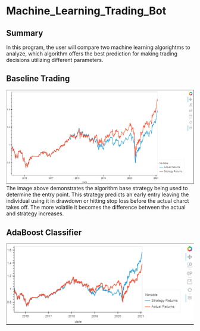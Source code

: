 # Machine_Learning_Trading_Bot
## Summary
In this program, the user will compare two machine learning algorightms to analyze, which algorithm offers the best prediction for making trading decisions utilizing different parameters. 

## Baseline Trading  
 ![](images/baseline_trading.PNG)  
 The image above demonstrates the algorithm base strategy being used to determine the entry point. This strategy predicts an early entry leaving the individual using it in drawdown or hitting stop loss before the actual charct takes off. The more volatile it becomes the difference between the actual and strategy increases.  
## AdaBoost Classifier  
![](images/Adaboostclassifier.PNG)  
